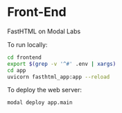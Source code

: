 # Front-End

FastHTML on Modal Labs

To run locally:
```bash
cd frontend
export $(grep -v '^#' .env | xargs)
cd app
uvicorn fasthtml_app:app --reload
```

To deploy the web server:
```bash
modal deploy app.main
```
